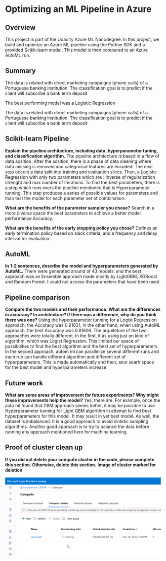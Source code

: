 # Optimizing an ML Pipeline in Azure

## Overview
This project is part of the Udacity Azure ML Nanodegree.
In this project, we build and optimize an Azure ML pipeline using the Python SDK and a provided Scikit-learn model.
This model is then compared to an Azure AutoML run.

## Summary
The data is related with direct marketing campaigns (phone calls) of a Portuguese banking institution. The classification goal is to predict if the client will subscribe a bank term deposit

The best performing model was a Logistic Regression

The data is related with direct marketing campaigns (phone calls) of a Portuguese banking institution. The classification goal is to predict if the client will subscribe a bank term deposit


## Scikit-learn Pipeline
**Explain the pipeline architecture, including data, hyperparameter tuning, and classification algorithm.**
The pipeline architecture is based in a flow of data acsition. After the acsition, there is a phase of data cleaning where data missing is removed and categorical features are encoded. The next step occurs a data split into training and evaluation slices. Then, a Logistic Regression with only two parameters which are : Inverse of regularization strenght and max number of iterations. To find the best parameters, there is a step which runs overs the pipeline mentioned that is Hyperparameter tunning. This step produces a series of possible values for parameters and than test the model for each parameter set of combination. 

**What are the benefits of the parameter sampler you chose?**
Search in a more diverse space the best parameters to achieve a better model performance Accuracy.


**What are the benefits of the early stopping policy you chose?**
Defines an early termination policy based on slack criteria, and a frequency and delay interval for evaluation.

## AutoML
**In 1-2 sentences, describe the model and hyperparameters generated by AutoML.**
There were generated around of 43 models, and the best approach was an Ensemble approach made mostly by LightGBM, XGBoost and Random Forest. I could not access the parameters that have been used.

## Pipeline comparison
**Compare the two models and their performance. What are the differences in accuracy? In architecture? If there was a difference, why do you think there was one?**
Using the hyperparameter tunning for a Logist Regression approach, the Accuracy was 0.91031, in the other hand, when using AutoML approach, the best Accuracy was 0.91806. 
The arquiteture of the two approaches were totally different. In the first, it as using just on kind of algorithm, which was Logist Regression. This limited our space of possibilities to find the best algorithm and the best set of hyperparameters. In the second approach, autom ml can parallelize several different runs and each run can handle different algorithm and different set of hyperparameters. This is made automatically and then, aour searh space for the best model and hyperparameters increase.  


## Future work
**What are some areas of improvement for future experiments? Why might these improvements help the model?**
Yes, there are. For example, once the auto ml found that GBM approach seems better, it may be possible to use Hyperparameter tunning for Light GBM algorithm in attempt to find best hyperparameters for this model. It may result in yet best model. As well, the dataset is imbalanced. It is a good approach to avoid sintetic sampling algorithms. Another good approach is to try to balance the data before running any approach mentioned here for machine learning.

## Proof of cluster clean up
**If you did not delete your compute cluster in the code, please complete this section. Otherwise, delete this section.**
**Image of cluster marked for deletion**

![](images/cluster_delete.png?raw=true)
